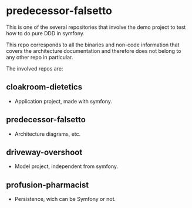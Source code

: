 predecessor-falsetto
====================

This is one of the several repositories that involve the demo project to test how to do pure DDD in symfony.

This repo corresponds to all the binaries and non-code information that covers the architecture documentation and therefore does not belong to any other repo in particular.

The involved repos are:

cloakroom-dietetics
-------------------

- Application project, made with symfony.

predecessor-falsetto
--------------------

- Architecture diagrams, etc.

driveway-overshoot
------------------

- Model project, independent from symfony.

profusion-pharmacist
--------------------

- Persistence, wich can be Symfony or not.
